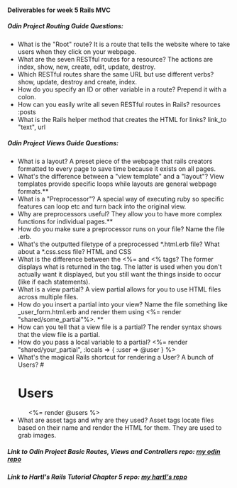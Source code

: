 #### Deliverables for week 5 Rails MVC
##### Odin Project Routing Guide Questions:
- What is the "Root" route?
   It is a route that tells the website where to take users when they click on your webpage. 
- What are the seven RESTful routes for a resource?
  The actions are index, show, new, create, edit, update, destroy.
- Which RESTful routes share the same URL but use different verbs?
  show, update, destroy and create, index.
- How do you specify an ID or other variable in a route?
  Prepend it with a colon.
- How can you easily write all seven RESTful routes in Rails?
  resources :posts
- What is the Rails helper method that creates the HTML for links?
  link_to "text", url

##### Odin Project Views Guide Questions:
- What is a layout?
  A preset piece of the webpage that rails creators formatted to every page to save time because it exists on all pages.
- What's the difference between a "view template" and a "layout"?
 View templates provide specific loops while layouts are general webpage formats.**
- What is a "Preprocessor"?
 A special way of executing ruby so specific features can loop etc and turn back into the original view. 
- Why are preprocessors useful?
  They allow you to have more complex functions for individual pages.**
- How do you make sure a preprocessor runs on your file?
 Name the file .erb. 
- What's the outputted filetype of a preprocessed *.html.erb file? What about a *.css.scss file?
HTML and CSS
- What is the difference between the <%= and <% tags?
The former displays what is returned in the tag. The latter is used when you don't actually want it displayed, but you still want the things inside to occur (like if each statements).
- What is a view partial?
A view partial allows for you to use HTML files across multiple files.
- How do you insert a partial into your view?
Name the file something like _user_form.html.erb and render them using <%= render "shared/some_partial"%>. **
- How can you tell that a view file is a partial?
The render syntax shows that the view file is a partial. 
- How do you pass a local variable to a partial?
 <%= render "shared/your_partial", :locals => { :user => @user } %>
- What's the magical Rails shortcut for rendering a User? A bunch of Users?
    #<h1>Users</h1>
    <ul>
      <%= render @users %>
    </ul>
- What are asset tags and why are they used?
Asset tags locate files based on their name and render the HTML for them. They are used to grab images. 

##### Link to Odin Project Basic Routes, Views and Controllers repo: [my odin repo](<linkhere>)
##### Link to Hartl's Rails Tutorial Chapter 5 repo: [my hartl's repo](<linkhere>)
